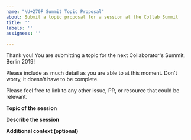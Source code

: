 ```yaml
---
name: "\U+270F Summit Topic Proposal"
about: Submit a topic proposal for a session at the Collab Summit
title: ''
labels: ''
assignees: ''

---
```


Thank you! You are submitting a topic for the next Collaborator's Summit, Berlin 2019!

Please include as much detail as you are able to at this moment. Don't worry, it doesn't have to be complete.

Please feel free to link to any other issue, PR, or resource that could be relevant.

**Topic of the session**


**Describe the session**


**Additional context (optional)**

